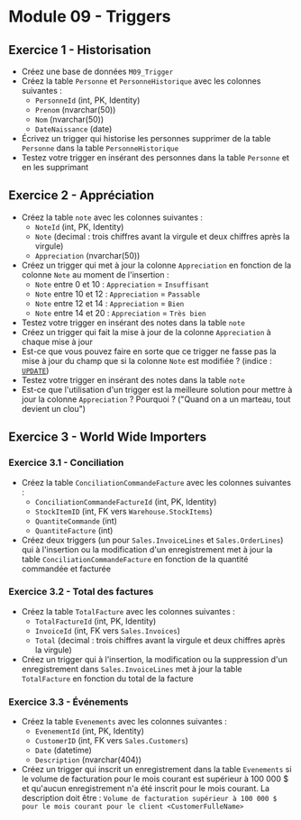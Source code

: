 # Module 09 - Triggers

## Exercice 1 - Historisation

- Créez une base de données `M09_Trigger`
- Créez la table `Personne` et `PersonneHistorique` avec les colonnes suivantes :
  - `PersonneId` (int, PK, Identity)
  - `Prenom` (nvarchar(50))
  - `Nom` (nvarchar(50))
  - `DateNaissance` (date)
- Écrivez un trigger qui historise les personnes supprimer de la table `Personne` dans la table `PersonneHistorique`
- Testez votre trigger en insérant des personnes dans la table `Personne` et en les supprimant

## Exercice 2 - Appréciation

- Créez la table `note` avec les colonnes suivantes :
  - `NoteId` (int, PK, Identity)
  - `Note` (decimal : trois chiffres avant la virgule et deux chiffres après la virgule)
  - `Appreciation` (nvarchar(50))
- Créez un trigger qui met à jour la colonne `Appreciation` en fonction de la colonne `Note` au moment de l'insertion :
  - `Note` entre 0 et 10 : `Appreciation` = `Insuffisant`
  - `Note` entre 10 et 12 : `Appreciation` = `Passable`
  - `Note` entre 12 et 14 : `Appreciation` = `Bien`
  - `Note` entre 14 et 20 : `Appreciation` = `Très bien`
- Testez votre trigger en insérant des notes dans la table `note`
- Créez un trigger qui fait la mise à jour de la colonne `Appreciation` à chaque mise à jour
- Est-ce que vous pouvez faire en sorte que ce trigger ne fasse pas la mise à jour du champ que si la colonne `Note` est modifiée ? (indice : [`UPDATE`](https://learn.microsoft.com/en-us/sql/t-sql/functions/update-trigger-functions-transact-sql))
- Testez votre trigger en insérant des notes dans la table `note`
- Est-ce que l'utilisation d'un trigger est la meilleure solution pour mettre à jour la colonne `Appreciation` ? Pourquoi ? ("Quand on a un marteau, tout devient un clou")

## Exercice 3 - World Wide Importers

### Exercice 3.1 - Conciliation

- Créez la table `ConciliationCommandeFacture` avec les colonnes suivantes :
  - `ConciliationCommandeFactureId` (int, PK, Identity)
  - `StockItemID` (int, FK vers `Warehouse.StockItems`)
  - `QuantiteCommande` (int)
  - `QuantiteFacture` (int)
- Créez deux triggers (un pour `Sales.InvoiceLines` et `Sales.OrderLines`) qui à l'insertion ou la modification d'un enregistrement met à jour la table `ConciliationCommandeFacture` en fonction de la quantité commandée et facturée

### Exercice 3.2 - Total des factures

- Créez la table `TotalFacture` avec les colonnes suivantes :
  - `TotalFactureId` (int, PK, Identity)
  - `InvoiceId` (int, FK vers `Sales.Invoices`)
  - `Total` (decimal : trois chiffres avant la virgule et deux chiffres après la virgule)
- Créez un trigger qui à l'insertion, la modification ou la suppression d'un enregistrement dans `Sales.InvoiceLines` met à jour la table `TotalFacture` en fonction du total de la facture

### Exercice 3.3 - Événements

- Créez la table `Evenements` avec les colonnes suivantes :
  - `EvenementId` (int, PK, Identity)
  - `CustomerID` (int, FK vers `Sales.Customers`)
  - `Date` (datetime)
  - `Description` (nvarchar(404))
- Créez un trigger qui inscrit un enregistrement dans la table `Evenements` si le volume de facturation pour le mois courant est supérieur à 100 000 $ et qu'aucun enregistrement n'a été inscrit pour le mois courant. La description doit être : `Volume de facturation supérieur à 100 000 $ pour le mois courant pour le client <CustomerFulleName>`
